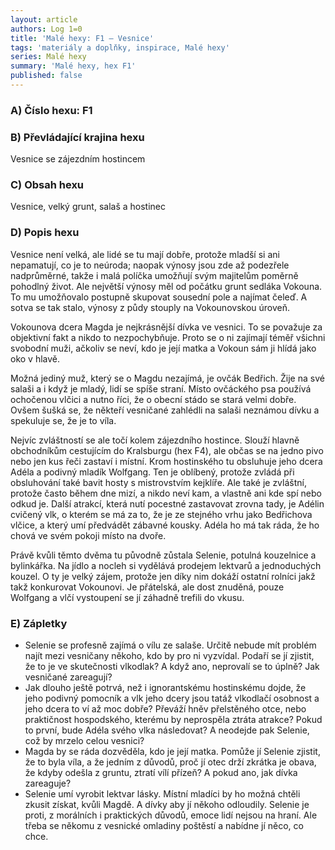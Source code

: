 ```yaml
---
layout: article
authors: Log 1=0
title: 'Malé hexy: F1 – Vesnice'
tags: 'materiály a doplňky, inspirace, Malé hexy'
series: Malé hexy
summary: 'Malé hexy, hex F1'
published: false
---
```


### A) Číslo hexu: F1

### B) Převládající krajina hexu
Vesnice se zájezdním hostincem
### C) Obsah hexu
Vesnice, velký grunt, salaš a hostinec
### D) Popis hexu
Vesnice není velká, ale lidé se tu mají dobře, protože mladší si ani nepamatují, co je to neúroda; naopak výnosy jsou zde až podezřele nadprůměrné, takže i malá políčka umožňují svým majitelům poměrně pohodlný život. Ale největší výnosy měl od počátku grunt sedláka Vokouna. To mu umožňovalo postupně skupovat sousední pole a najímat čeleď. A sotva se tak stalo, výnosy z půdy stouply na Vokounovskou úroveň.

Vokounova dcera Magda je nejkrásnější dívka ve vesnici. To se považuje za objektivní fakt a nikdo to nezpochybňuje. Proto se o ni zajímají téměř všichni svobodní muži, ačkoliv se neví, kdo je její matka a Vokoun sám ji hlídá jako oko v hlavě.

Možná jediný muž, který se o Magdu nezajímá, je ovčák Bedřich. Žije na své salaši a i když je mladý, lidí se spíše straní. Místo ovčáckého psa používá ochočenou vlčici a nutno říci, že o obecní stádo se stará velmi dobře. Ovšem šušká se, že někteří vesničané zahlédli na salaši neznámou dívku a spekuluje se, že je to víla.

Nejvíc zvláštností se ale točí kolem zájezdního hostince. Slouží hlavně obchodníkům cestujícím do Kralsburgu (hex F4), ale občas se na jedno pivo nebo jen kus řeči zastaví i místní. Krom hostinského tu obsluhuje jeho dcera Adéla a podivný mladík Wolfgang. Ten je oblíbený, protože zvládá při obsluhování také bavit hosty s mistrovstvím kejklíře. Ale také je zvláštní, protože často během dne mizí, a nikdo neví kam, a vlastně ani kde spí nebo odkud je. Další atrakcí, která nutí pocestné zastavovat zrovna tady, je Adélin cvičený vlk, o kterém se má za to, že je ze stejného vrhu jako Bedřichova vlčice, a který umí předvádět zábavné kousky. Adéla ho má tak ráda, že ho chová ve svém pokoji místo na dvoře.

Právě kvůli těmto dvěma tu původně zůstala Selenie, potulná kouzelnice a bylinkářka. Na jídlo a nocleh si vydělává prodejem lektvarů a jednoduchých kouzel. O ty je velký zájem, protože jen díky nim dokáží ostatní rolníci jakž takž konkurovat Vokounovi. Je přátelská, ale dost znuděná, pouze Wolfgang a vlčí vystoupení se jí záhadně trefili do vkusu.

### E) Zápletky
- Selenie se profesně zajímá o vílu ze salaše. Určitě nebude mít problém najít mezi vesničany někoho, kdo by pro ni vyzvídal. Podaří se jí zjistit, že to je ve skutečnosti vlkodlak? A když ano, neprovalí se to úplně? Jak vesničané zareagují?
- Jak dlouho ještě potrvá, než i ignorantskému hostinskému dojde, že jeho podivný pomocník a vlk jeho dcery jsou tatáž vlkodlačí osobnost a jeho dcera to ví až moc dobře? Převáží hněv přelstěného otce, nebo praktičnost hospodského, kterému by neprospěla ztráta atrakce? Pokud to první, bude Adéla svého vlka následovat? A neodejde pak Selenie, což by mrzelo celou vesnici?
- Magda by se ráda dozvěděla, kdo je její matka. Pomůže jí Selenie zjistit, že to byla víla, a že jedním z důvodů, proč jí otec drží zkrátka je obava, že kdyby odešla z gruntu, ztratí vílí přízeň? A pokud ano, jak dívka zareaguje?
- Selenie umí vyrobit lektvar lásky. Místní mladíci by ho možná chtěli zkusit získat, kvůli Magdě. A dívky aby jí někoho odloudily. Selenie je proti, z morálních i praktických důvodů, emoce lidí nejsou na hraní. Ale třeba se někomu z vesnické omladiny poštěstí a nabídne jí něco, co chce.
